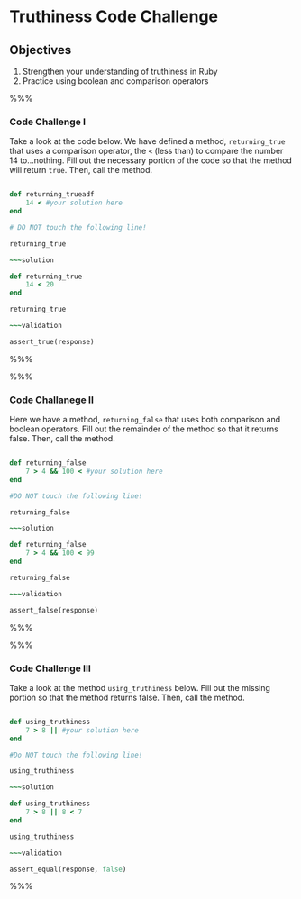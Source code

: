 # Truthiness Code Challenge

## Objectives

1. Strengthen your understanding of truthiness in Ruby
2. Practice using boolean and comparison operators

%%%

### Code Challenge I

Take a look at the code below. We have defined a method, `returning_true` that uses a comparison operator, the `<` (less than) to compare the number 14 to...nothing. Fill out the necessary portion of the code so that the method will return `true`. Then, call the method.

~~~ruby

def returning_trueadf
	14 < #your solution here
end

# DO NOT touch the following line!

returning_true

~~~solution

def returning_true
	14 < 20
end

returning_true

~~~validation

assert_true(response)

~~~

%%%

%%%

### Code Challanege II

Here we have a method, `returning_false` that uses both comparison and boolean operators. Fill out the remainder of the method so that it returns false. Then, call the method.


~~~ruby

def returning_false
	7 > 4 && 100 < #your solution here
end

#DO NOT touch the following line!

returning_false

~~~solution

def returning_false
	7 > 4 && 100 < 99
end

returning_false

~~~validation

assert_false(response)

~~~

%%%

%%%

### Code Challenge III

Take a look at the method `using_truthiness` below. Fill out the missing portion so that the method returns false. Then, call the method.

~~~ruby

def using_truthiness
	7 > 8 || #your solution here
end

#Do NOT touch the following line!

using_truthiness

~~~solution

def using_truthiness
	7 > 8 || 8 < 7
end

using_truthiness

~~~validation

assert_equal(response, false)

~~~

%%%




